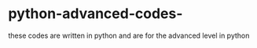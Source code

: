 # python-advanced-codes-
these codes are written in python and are for the advanced level in python 

